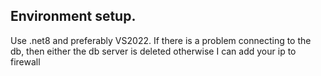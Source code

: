 ## Environment setup.

Use .net8 and preferably VS2022. If there is a problem connecting to the db, then either the db server is deleted otherwise I can add your ip to firewall 
